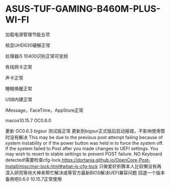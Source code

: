 # ASUS-TUF-GAMING-B460M-PLUS-WI-FI




加载电源管理节能五项

核显UHD630硬解正常

处理器i5 10400识别正常可变频

有线网卡正常 

声卡正常

睡眠唤醒正常

USB内建正常 

iMessage，FaceTime，AppStore正常

macos10.15.7 OC0.6.0

更新
OC0.6.3 bigsur 测试版正常
更新到bigsur正式版后启动报错，不影响使用暂时没有解决
This may be due to the previous post attempt failing because of system instability or if the power button was held in to force the system off.
If the system failed to Post after you made changes to UEFI settings.
You may wish to revert to stable settings to prevent POST failure.
NO Keyboard detected!需要检查cfg-lock,https://dortania.github.io/OpenCore-Post-Install/misc/msr-lock.html#what-is-cfg-lock
只做爱好折腾本人比较懒没有再深入研究等待大神来帮忙解决或等官方最新BIOS解决UEFI兼容问题
回退一个版本备用吧0.6.0 10.15.7正常使用
